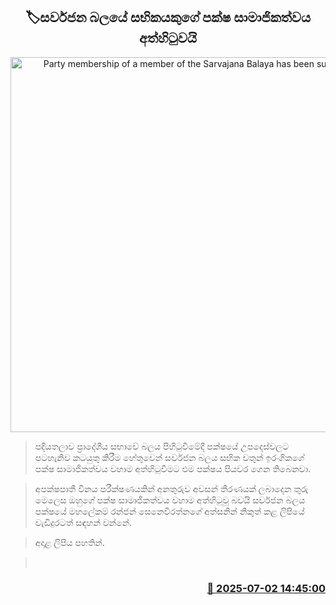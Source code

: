 <p align='center'><b><h2 align='center' title='Party membership of a member of the Sarvajana Balaya has been suspended'>🏷සර්වජන බලයේ සභිකයකුගේ පක්ෂ සාමාජිකත්වය අත්හිටුවයි</h2></b></p>
<p align='center'><img src='https://helakuru.sgp1.cdn.digitaloceanspaces.com/esana/images/lib/sarwajana-balaya-rally.jpg' width='600' alt='Party membership of a member of the Sarvajana Balaya has been suspended'></p>

> පදියතලාව ප්‍රාදේශීය සභාවේ බලය පිහිටුවීමේදී පක්ෂයේ උපදෙස්වලට පටහැනිව කටයුතු කිරීම හේතුවෙන් සර්වජන බලය සභික චතුන් ඉරංගිකගේ පක්ෂ සාමාජිකත්වය වහාම අත්හිටුවීමට එම පක්ෂය පියවර ගෙන තිබෙනවා.

> අපක්ෂපාතී විනය පරීක්ෂණයකින් අනතුරුව අවසන් තීරණයක් ලබාදෙන තුරු මෙලෙස ඔහුගේ පක්ෂ සාමාජිකත්වය වහාම අත්හිටුවූ බවයි සර්වජන බලය පක්ෂයේ මහලේකම් රන්ජන් සෙනෙවිරත්නගේ අත්සනින් නිකුත් කළ ලිපියේ වැඩිදුරටත් සඳහන් වන්නේ.

> අදාළ ලිපිය පහතින්.

>  



<h3 align='right'><a href='https://www.helakuru.lk/esana/p/111525/'>📅 2025-07-02 14:45:00</a></h3>
